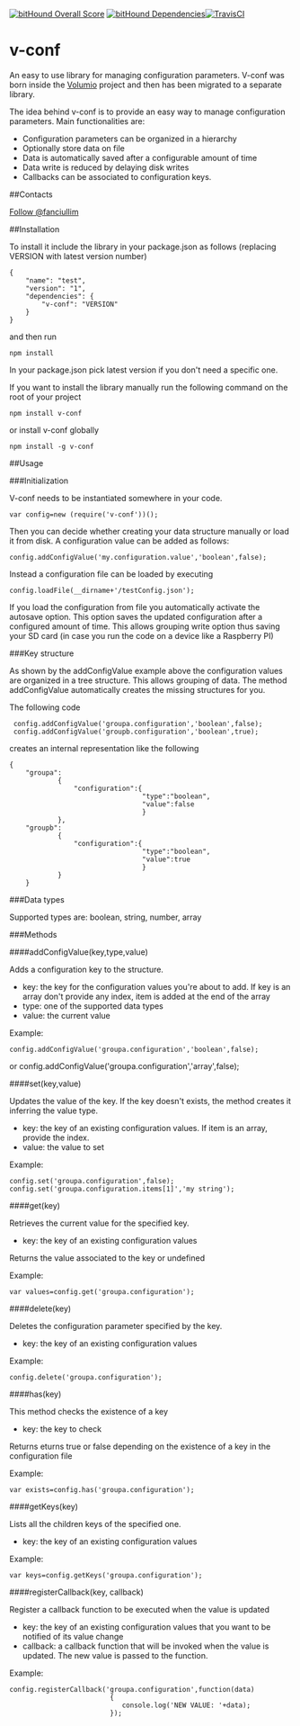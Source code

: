 [![bitHound Overall Score](https://www.bithound.io/github/fanciulli/v-conf/badges/score.svg)](https://www.bithound.io/github/fanciulli/v-conf)  [![bitHound Dependencies](https://www.bithound.io/github/fanciulli/v-conf/badges/dependencies.svg)](https://www.bithound.io/github/fanciulli/v-conf/master/dependencies/npm)[![TravisCI](https://travis-ci.org/fanciulli/v-conf.svg?branch=master)](https://travis-ci.org/fanciulli/v-conf.svg?branch=master)

# v-conf
An easy to use library for managing configuration parameters. V-conf was born inside the [Volumio](http://volumio.org 'The volumio project website') project
and then has been migrated to a separate library. 

The idea behind v-conf is to provide an easy way to manage configuration parameters. Main functionalities are:

* Configuration parameters can be organized in a hierarchy
* Optionally store data on file
* Data is automatically saved after a configurable amount of time
* Data write is reduced by delaying disk writes
* Callbacks can be associated to configuration keys.


##Contacts

<a href="https://twitter.com/fanciullim" class="twitter-follow-button" data-show-count="false" data-size="large">Follow @fanciullim</a> <script>!function(d,s,id){var js,fjs=d.getElementsByTagName(s)[0],p=/^http:/.test(d.location)?'http':'https';if(!d.getElementById(id)){js=d.createElement(s);js.id=id;js.src=p+'://platform.twitter.com/widgets.js';fjs.parentNode.insertBefore(js,fjs);}}(document, 'script', 'twitter-wjs');</script>

##Installation

To install it include the library in your package.json as follows (replacing VERSION with latest version number)

    {
        "name": "test",
        "version": "1",
        "dependencies": {
            "v-conf": "VERSION"
        }
    }

and then run 

    npm install
    
In your package.json pick latest version if you don't need a specific one.

If you want to install the library manually run the following command on the root of your project

    npm install v-conf
   
or install v-conf globally

    npm install -g v-conf
    
##Usage

###Initialization

V-conf needs to be instantiated somewhere in your code. 

    var config=new (require('v-conf'))();
    
Then you can decide whether creating your data structure manually or load it from disk. 
A configuration value can be added as follows:

    config.addConfigValue('my.configuration.value','boolean',false);
    
Instead a configuration file can be loaded by executing
 
    config.loadFile(__dirname+'/testConfig.json');
    
If you load the configuration from file you automatically activate the autosave option. This option saves the updated configuration after
a configured amount of time. This allows grouping write option thus saving your SD card (in case you run the code on a device like a
Raspberry PI)

###Key structure

As shown by the addConfigValue example above the configuration values are organized in a tree structure. This allows grouping of data.
The method addConfigValue automatically creates the missing structures for you.

The following code

     config.addConfigValue('groupa.configuration','boolean',false);
     config.addConfigValue('groupb.configuration','boolean',true);
     
creates an internal representation like the following

    {
        "groupa":
                {
                    "configuration":{
                                     "type":"boolean",
                                     "value":false
                                     }
                },
        "groupb":
                {
                    "configuration":{
                                     "type":"boolean",
                                     "value":true
                                     }
                }
        }
        
###Data types

Supported types are: boolean, string, number, array

###Methods

####addConfigValue(key,type,value)

Adds a configuration key to the structure.

* key:   the key for the configuration values you're about to add. If key  is an array don't provide any index, item is added at the end of the array
* type:  one of the supported data types
* value: the current value

Example:

    config.addConfigValue('groupa.configuration','boolean',false);
or
    config.addConfigValue('groupa.configuration','array',false);

####set(key,value)

Updates the value of the key. If the key doesn't exists, the method creates it inferring the value type.

* key:   the key of an existing configuration values. If item is an array, provide the index.
* value: the value to set

Example:

    config.set('groupa.configuration',false);
    config.set('groupa.configuration.items[1]','my string');
    
####get(key)

Retrieves the current value for the specified key.

* key:   the key of an existing configuration values

Returns the value associated to the key or undefined

Example:

    var values=config.get('groupa.configuration');
    
####delete(key)

Deletes the configuration parameter specified by the key.

* key:   the key of an existing configuration values

Example:

    config.delete('groupa.configuration');
    
####has(key)

This method checks the existence of a key

* key:   the key to check

Returns eturns true or false depending on the existence of a key in the configuration file

Example:

    var exists=config.has('groupa.configuration');    
    
####getKeys(key)

Lists all the children keys of the specified one.

* key:   the key of an existing configuration values

Example:

    var keys=config.getKeys('groupa.configuration');
    
####registerCallback(key, callback)

Register a callback function to be executed when the value is updated

* key:   the key of an existing configuration values that you want to be notified of its value change
* callback: a callback function that will be invoked when the value is updated. The new value is passed to the function.
            

Example:

    config.registerCallback('groupa.configuration',function(data)
                             {
                                console.log('NEW VALUE: '+data);
                             });
